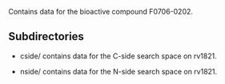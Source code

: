 Contains data for the bioactive compound F0706-0202.

## Subdirectories

- cside/ contains data for the C-side search space on rv1821.

- nside/ contains data for the N-side search space on rv1821.

